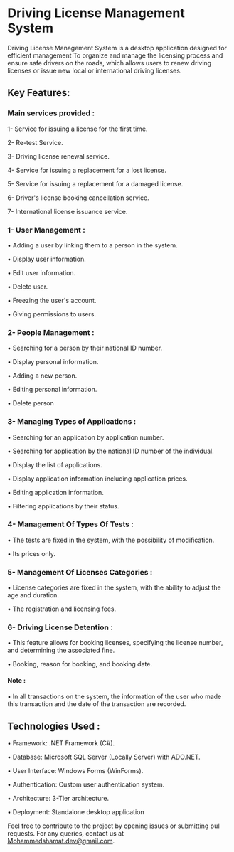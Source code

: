 # Driving License Management System

Driving License Management System is a desktop application designed for efficient management To organize and manage the licensing process and ensure safe drivers on the roads, which allows users to renew driving licenses or issue new local or international driving licenses.

## Key Features:

### Main services provided :

  1- Service for issuing a license for the first time.

  2- Re-test Service.

  3- Driving license renewal service.

  4- Service for issuing a replacement for a lost license.

  5- Service for issuing a replacement for a damaged license.

  6- Driver's license booking cancellation service.

  7- International license issuance service.

### 1- User Management :

• Adding a user by linking them to a person in the system.

• Display user information.

• Edit user information.

• Delete user.

• Freezing the user's account.

• Giving permissions to users.

### 2- People Management :

• Searching for a person by their national ID number.

• Display personal information.

• Adding a new person.

• Editing personal information.

• Delete person

### 3- Managing Types of Applications :

• Searching for an application by application number.

• Searching for application by the national ID number of the individual.

• Display the list of applications.

• Display application information including application prices.

• Editing application information.

• Filtering applications by their status.

### 4- Management Of Types Of Tests :

• The tests are fixed in the system, with the possibility of modification.

• Its prices only.

### 5- Management Of Licenses Categories :

• License categories are fixed in the system, with the ability to adjust the age and duration.

• The registration and licensing fees.

### 6- Driving License Detention :

• This feature allows for booking licenses, specifying the license number, and determining the associated fine.

• Booking, reason for booking, and booking date.

#### Note :

• In all transactions on the system, the information of the user who made this transaction and the date of the transaction are recorded.

## Technologies Used :

• Framework: .NET Framework (C#).

• Database: Microsoft SQL Server (Locally Server) with ADO.NET.

• User Interface: Windows Forms (WinForms).

• Authentication: Custom user authentication system.

• Architecture: 3-Tier architecture.

• Deployment: Standalone desktop application

Feel free to contribute to the project by opening issues or submitting pull requests. For any queries, contact us at Mohammedshamat.dev@gmail.com.
